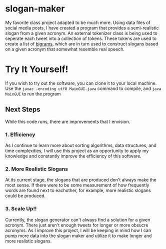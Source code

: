 # slogan-maker
My favorite class project adapted to be much more. Using data files of social media posts, I have created a program that provides a semi-realistic slogan from a given acronym. An external tokenizer class is being used to seperate each tweet into a collection of tokens. These tokens are used to create a list of [bigrams](https://en.wikipedia.org/wiki/Bigram), which are in turn used to construct slogans based on a given acronym that somewhat resemble real speech. 
# Try It Yourself!

If you wish to try out the software, you can clone it to your local machine. 
Use the `javac -encoding utf8 MainGUI.java` command to compile, and `java MainGUI` to run the program
## Next Steps

While this code runs, there are improvements that I envision. 

### 1. Efficiency

As I continue to learn more about sorting algorithms, data structures, and time complexities, I will use this project as an opportunity to apply my knowledge and constantly improve the efficiency of this software.

### 2. More Realistic Slogans

At its current stage, the slogans that are produced don't always make the most sense. If there were to be some measurement of how frequently words are found next to eachother, for example, more realistic slogans could be produced. 

### 3. Scale Up!!

Currently, the slogan generator can't always find a solution for a given acronym. There just aren't enough tweets for longer or more obsucre acronyms. As I improve this project, I will be keeping in mind how I can pump more data into the slogan maker and utilize it to make longer and more realistic slogans. 

